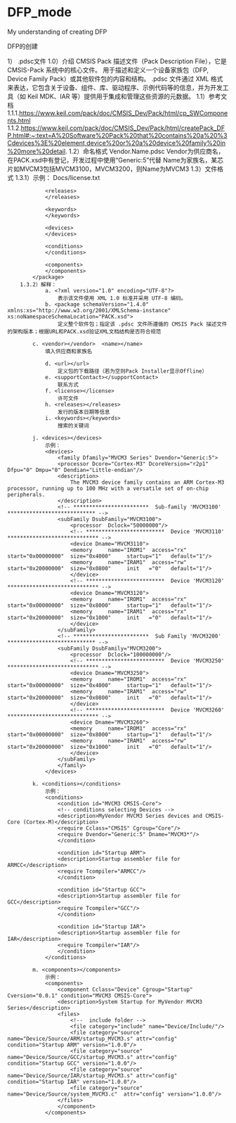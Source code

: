 # DFP_mode
My understanding of creating DFP

DFP的创建

1） .pdsc文件
    1.0）介绍
        CMSIS Pack 描述文件（Pack Description File），它是 CMSIS-Pack 系统中的核心文件。
        用于描述和定义一个设备家族包（DFP, Device Family Pack）或其他软件包的内容和结构。
        .pdsc 文件通过 XML 格式来表达，它包含关于设备、组件、库、驱动程序、示例代码等的信息，并为开发工具（如 Keil MDK、IAR 等）提供用于集成和管理这些资源的元数据。
    1.1）参考文档
        1.1.1.https://www.keil.com/pack/doc/CMSIS_Dev/Pack/html/cp_SWComponents.html
        1.1.2.https://www.keil.com/pack/doc/CMSIS_Dev/Pack/html/createPack_DFP.html#:~:text=A%20Software%20Pack%20that%20contains%20a%20%3Cdevices%3E%20element,device%20or%20a%20device%20family%20in%20more%20detail.
    1.2）命名格式
        Vendor.Name.pdsc
        Vendor为供应商名，在PACK.xsd中有登记，开发过程中使用“Generic:5”代替
        Name为家族名，某芯片如MVCM3包括MVCM3100，MVCM3200，则Name为MVCM3
    1.3）文件格式
        1.3.1）示例：
            <?xml version="1.0" encoding="UTF-8"?>
            <package schemaVersion="1.4.0" xmlns:xs="http://www.w3.org/2001/XMLSchema-instance" xs:noNamespaceSchemaLocation="PACK.xsd">
                <vendor></vendor>
                <name></name>
                <url></url>
                <description></description>
                <supportContact></supportContact>
                <license>Docs/license.txt</license> 

                <releases>
                </releases>

                <keywords>
                </keywords>

                <devices>
                </devices>

                <conditions>
                </conditions>

                <components>
                </components>
            </package>
        1.3.2）解释：
                a. <?xml version="1.0" encoding="UTF-8"?>
                    表示该文件使用 XML 1.0 标准并采用 UTF-8 编码。
                b. <package schemaVersion="1.4.0" xmlns:xs="http://www.w3.org/2001/XMLSchema-instance" xs:noNamespaceSchemaLocation="PACK.xsd">
                    定义整个软件包；指定该 .pdsc 文件所遵循的 CMSIS Pack 描述文件的架构版本；根据URL和PACK.xsd验证XML文档结构是否符合规范
                
            c. <vendor></vendor>  <name></name>
                填入供应商和家族名
            
                d. <url></url>
                    定义包的下载路径（若为空则Pack Installer显示Offline）
                e. <supportContact></supportContact>
                    联系方式
                f. <license></license>
                    许可文件
                h. <releases></releases>
                    发行的版本日期等信息
                i. <keywords></keywords>
                    搜索的关键词

            j. <devices></devices>
                示例：
                <devices>
                    <family Dfamily="MVCM3 Series" Dvendor="Generic:5">
                    <processor Dcore="Cortex-M3" DcoreVersion="r2p1" Dfpu="0" Dmpu="0" Dendian="Little-endian"/>
                    <description>
                        The MVCM3 device family contains an ARM Cortex-M3 processor, running up to 100 MHz with a versatile set of on-chip peripherals.
                    </description>
                    <!-- ************************  Sub-family 'MVCM3100'  **************************** -->
                    <subFamily DsubFamily="MVCM3100">
                        <processor  Dclock="50000000"/>
                        <!-- *************************  Device 'MVCM3110'  ***************************** -->
                        <device Dname="MVCM3110">
                        <memory     name="IROM1"  access="rx"       start="0x00000000"  size="0x4000"     startup="1"   default="1"/>
                        <memory     name="IRAM1"  access="rw"       start="0x20000000"  size="0x0800"     init   ="0"   default="1"/>
                        </device>
                        <!-- *************************  Device 'MVCM3120'  ***************************** -->
                        <device Dname="MVCM3120">
                        <memory     name="IROM1"  access="rx"        start="0x00000000"  size="0x8000"     startup="1"   default="1"/>
                        <memory     name="IRAM1"  access="rx"        start="0x20000000"  size="0x1000"     init   ="0"   default="1"/>
                        </device>
                    </subFamily>
                    <!-- ************************  Sub Family 'MVCM3200'  **************************** -->
                    <subFamily DsubFamily="MVCM3200">
                        <processor  Dclock="100000000"/>
                        <!-- *************************  Device 'MVCM3250'  ***************************** -->
                        <device Dname="MVCM3250">
                        <memory     name="IROM1"  access="rx"         start="0x00000000"  size="0x4000"     startup="1"   default="1"/>
                        <memory     name="IRAM1"  access="rw"         start="0x20000000"  size="0x0800"     init   ="0"   default="1"/>
                        </device>
                        <!-- *************************  Device 'MVCM3260'  ***************************** -->
                        <device Dname="MVCM3260">
                        <memory     name="IROM1"  access="rx"         start="0x00000000"  size="0x8000"     startup="1"   default="1"/>
                        <memory     name="IRAM1"  access="rw"         start="0x20000000"  size="0x1000"     init   ="0"   default="1"/>
                        </device>
                    </subFamily>
                    </family>
                </devices>

            k. <conditions></conditions>
                示例：
                <conditions>
                    <condition id="MVCM3 CMSIS-Core">
                    <!-- conditions selecting Devices -->
                    <description>MyVendor MVCM3 Series devices and CMSIS-Core (Cortex-M)</description>
                    <require Cclass="CMSIS" Cgroup="Core"/>
                    <require Dvendor="Generic:5" Dname="MVCM3*"/>
                    </condition>
                    
                    <condition id="Startup ARM">
                    <description>Startup assembler file for ARMCC</description>
                    <require Tcompiler="ARMCC"/>
                    </condition>

                    <condition id="Startup GCC">
                    <description>Startup assembler file for GCC</description>
                    <require Tcompiler="GCC"/>
                    </condition>

                    <condition id="Startup IAR">
                    <description>Startup assembler file for IAR</description>
                    <require Tcompiler="IAR"/>
                    </condition>
                </conditions>
                
            m. <components></components>
                示例：
                <components>
                    <component Cclass="Device" Cgroup="Startup" Cversion="0.0.1" condition="MVCM3 CMSIS-Core">
                    <description>System Startup for MyVendor MVCM3 Series</description>
                    <files>
                        <!--  include folder -->
                        <file category="include" name="Device/Include/"/>
                        <file category="source"  name="Device/Source/ARM/startup_MVCM3.s" attr="config" condition="Startup ARM" version="1.0.0"/>
                        <file category="source"  name="Device/Source/GCC/startup_MVCM3.s" attr="config" condition="Startup GCC" version="1.0.0"/>
                        <file category="source"  name="Device/Source/IAR/startup_MVCM3.s" attr="config" condition="Startup IAR" version="1.0.0"/>
                        <file category="source"  name="Device/Source/system_MVCM3.c"  attr="config" version="1.0.0"/>
                    </files>
                    </component>
                </components>

